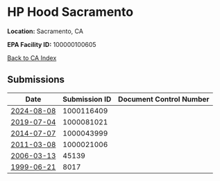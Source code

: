 # HP Hood Sacramento

**Location:** Sacramento, CA

**EPA Facility ID:** 100000100605

[Back to CA Index](../../index.md)

## Submissions

| Date | Submission ID | Document Control Number |
|------|--------------|-------------------------|
| [2024-08-08](submissions/1000116409.md) | 1000116409 |  |
| [2019-07-04](submissions/1000081021.md) | 1000081021 |  |
| [2014-07-07](submissions/1000043999.md) | 1000043999 |  |
| [2011-03-08](submissions/1000021006.md) | 1000021006 |  |
| [2006-03-13](submissions/45139.md) | 45139 |  |
| [1999-06-21](submissions/8017.md) | 8017 |  |

